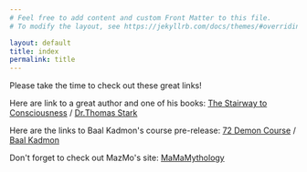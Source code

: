 ```yaml
---
# Feel free to add content and custom Front Matter to this file.
# To modify the layout, see https://jekyllrb.com/docs/themes/#overriding-theme-defaults

layout: default
title: index
permalink: title
---
```


Please take the time to check out these great links!

Here are link to a great author and one of his books:
[The Stairway to Consciousness][featured-book] /
[Dr.Thomas Stark](https://www.amazon.com/Dr.-Thomas-Stark/e/B075J9RNJP)

Here are the links to Baal Kadmon's course pre-release:
[72 Demon Course][featured-page] /
[Baal Kadmon](https://baalkadmon.com/)

Don't forget to check out MazMo's site:
[MaMaMythology][featured-site]

[featured-book]: https://www.amazon.com/gp/aw/d/B07KY6QGN6
[featured-page]: https://www.occultcourses.com/predemon 
[featured-site]: https://mamamythology.com/
